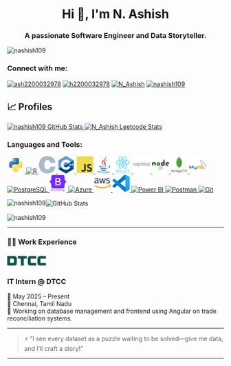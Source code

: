 <h1 align="center">Hi 👋, I'm N. Ashish</h1>
<h3 align="center">A passionate Software Engineer and Data Storyteller.</h3>

<p align="left"> <img src="https://komarev.com/ghpvc/?username=nashish109&label=Profile%20views&color=0e75b6&style=flat" alt="nashish109" /> </p>

<h3 align="left">Connect with me:</h3>
<p align="left">
<a href="https://www.codechef.com/users/ash2200032978" target="blank"><img align="center" src="https://cdn.jsdelivr.net/npm/simple-icons@3.1.0/icons/codechef.svg" alt="ash2200032978" height="30" width="40" /></a>
<a href="https://www.hackerrank.com/profile/h2200032978" target="blank"><img align="center" src="https://cdn.jsdelivr.net/npm/simple-icons@3.1.0/icons/hackerrank.svg" alt="h2200032978" height="30" width="40" /></a>
<a href="https://www.leetcode.com/u/N_Ashish/" target="blank"><img align="center" src="https://raw.githubusercontent.com/rahuldkjain/github-profile-readme-generator/master/src/images/icons/Social/leet-code.svg" alt="N_Ashish" height="30" width="40" /></a>
<a href="https://www.linkedin.com/in/n-ashish-455b37244/" target="blank"><img align="center" src="https://cdn.jsdelivr.net/npm/simple-icons@3.1.0/icons/linkedin.svg" alt="nashish109" height="30" width="40" /></a>
</p>

## 📈 Profiles

<span>
  <a href="https://github.com/nashish109">
    <img height="300" src="https://github-readme-stats.vercel.app/api?username=nashish109&show_icons=true&theme=github_dark&hide_border=true&title_color=58a6ff&icon_color=58a6ff&count_private=true&include_all_commits=true" alt="nashish109 GitHub Stats"/>
  </a>
  <a href="https://leetcode.com/u/N_Ashish/">
    <img height="300" src="https://leetcard.jacoblin.cool/N_Ashish?theme=dark&font=Ubuntu&cache=14400" alt="N_Ashish Leetcode Stats"/>
  </a>
</span>




<h3 align="left">Languages and Tools:</h3>
<p align="left">
  <a href="https://www.python.org" target="_blank"> <img src="https://raw.githubusercontent.com/devicons/devicon/master/icons/python/python-original.svg" alt="Python" width="40" height="40"/> </a>
  <a href="https://www.r-project.org/" target="_blank"> <img src="https://www.vectorlogo.zone/logos/r-project/r-project-icon.svg" alt="R" width="40" height="40"/> </a>
  <a href="https://www.cprogramming.com/" target="_blank"> <img src="https://raw.githubusercontent.com/devicons/devicon/master/icons/c/c-original.svg" alt="C" width="40" height="40"/> </a>
  <a href="https://www.w3schools.com/cpp/" target="_blank"> <img src="https://raw.githubusercontent.com/devicons/devicon/master/icons/cplusplus/cplusplus-original.svg" alt="C++" width="40" height="40"/> </a>
  <a href="https://developer.mozilla.org/en-US/docs/Web/JavaScript" target="_blank"> <img src="https://raw.githubusercontent.com/devicons/devicon/master/icons/javascript/javascript-original.svg" alt="JavaScript" width="40" height="40"/> </a>
  <a href="https://www.java.com" target="_blank"> <img src="https://raw.githubusercontent.com/devicons/devicon/master/icons/java/java-original.svg" alt="Java" width="40" height="40"/> </a>
  <a href="https://reactjs.org/" target="_blank"> <img src="https://raw.githubusercontent.com/devicons/devicon/master/icons/react/react-original-wordmark.svg" alt="React" width="40" height="40"/> </a>
  <a href="https://expressjs.com" target="_blank"> <img src="https://raw.githubusercontent.com/devicons/devicon/master/icons/express/express-original-wordmark.svg" alt="Express.js" width="40" height="40"/> </a>
  <a href="https://nodejs.org" target="_blank"> <img src="https://raw.githubusercontent.com/devicons/devicon/master/icons/nodejs/nodejs-original-wordmark.svg" alt="Node.js" width="40" height="40"/> </a>
  <a href="https://www.mongodb.com/" target="_blank"> <img src="https://raw.githubusercontent.com/devicons/devicon/master/icons/mongodb/mongodb-original-wordmark.svg" alt="MongoDB" width="40" height="40"/> </a>
  <a href="https://www.mysql.com/" target="_blank"> <img src="https://raw.githubusercontent.com/devicons/devicon/master/icons/mysql/mysql-original-wordmark.svg" alt="MySQL" width="40" height="40"/> </a>
  <a href="https://www.postgresql.org/" target="_blank"> <img src="https://www.vectorlogo.zone/logos/postgresql/postgresql-icon.svg" alt="PostgreSQL" width="40" height="40"/> </a>
  <a href="https://getbootstrap.com" target="_blank"> <img src="https://raw.githubusercontent.com/devicons/devicon/master/icons/bootstrap/bootstrap-plain-wordmark.svg" alt="Bootstrap" width="40" height="40"/> </a>
  <a href="https://azure.microsoft.com/" target="_blank"> <img src="https://www.vectorlogo.zone/logos/microsoft_azure/microsoft_azure-icon.svg" alt="Azure" width="40" height="40"/> </a>
  <a href="https://aws.amazon.com/" target="_blank"> <img src="https://raw.githubusercontent.com/devicons/devicon/master/icons/amazonwebservices/amazonwebservices-original-wordmark.svg" alt="AWS" width="40" height="40"/> </a>
  <a href="https://code.visualstudio.com/" target="_blank"> <img src="https://raw.githubusercontent.com/devicons/devicon/master/icons/vscode/vscode-original.svg" alt="VS Code" width="40" height="40"/> </a>
  <a href="https://powerbi.microsoft.com/" target="_blank"> <img src="https://www.vectorlogo.zone/logos/microsoft_powerbi/microsoft_powerbi-icon.svg" alt="Power BI" width="40" height="40"/> </a>
  <a href="https://postman.com" target="_blank"> <img src="https://www.vectorlogo.zone/logos/getpostman/getpostman-icon.svg" alt="Postman" width="40" height="40"/> </a>
  <a href="https://git-scm.com/" target="_blank"> <img src="https://www.vectorlogo.zone/logos/git-scm/git-scm-icon.svg" alt="Git" width="40" height="40"/> </a>
</p>

<!-- Stats section -->
<p><img align="left" src="https://github-readme-stats.vercel.app/api/top-langs?username=nashish109&show_icons=true&locale=en&layout=compact" alt="nashish109" /></p>

<p>
  <img align="center" height="180" src="https://github-readme-stats.vercel.app/api?username=nashish109&show_icons=true&count_private=true&include_all_commits=true&theme=github_dark&hide_border=true&title_color=58a6ff&icon_color=58a6ff" alt="GitHub Stats" />
</p>
<p><img align="center" src="https://github-readme-streak-stats.herokuapp.com/?user=nashish109&" alt="nashish109" /></p>

---

### 🧑‍💼 Work Experience

### <img src="https://github.com/nashish109/nashish109/blob/main/dtcc_logo.png" alt="DTCC Logo" style="width:90px;height:auto;" /> 
### IT Intern @ DTCC  
📆 May 2025 – Present  
📍 Chennai, Tamil Nadu  
💼 Working on database management and frontend using Angular on trade reconciliation systems.

---

> ⚡ “I see every dataset as a puzzle waiting to be solved—give me data, and I’ll craft a story!”  

---

